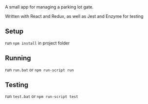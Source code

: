 A small app for managing a parking lot gate.

Written with React and Redux, as well as Jest and Enzyme for testing

## Setup

run `npm install` in project folder

## Running

run `run.bat` or `npm run-script run`

## Testing

run `test.bat` or `npm run-script test`
